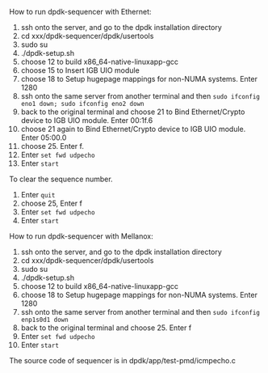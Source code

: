 How to run dpdk-sequencer with Ethernet:

1. ssh onto the server, and go to the dpdk installation directory
2. cd xxx/dpdk-sequencer/dpdk/usertools
3. sudo su
4. ./dpdk-setup.sh
5. choose 12 to build x86_64-native-linuxapp-gcc
6. choose 15 to Insert IGB UIO module
7. choose 18 to Setup hugepage mappings for non-NUMA systems. Enter 1280
8. ssh onto the same server from another terminal and then `sudo ifconfig eno1 down; sudo ifconfig eno2 down`
9. back to the original terminal and choose 21 to Bind Ethernet/Crypto device to IGB UIO module. Enter 00:1f.6
11. choose 21 again to Bind Ethernet/Crypto device to IGB UIO module. Enter 05:00.0
12. choose 25. Enter f.
13. Enter `set fwd udpecho` 
14. Enter `start`

To clear the sequence number.
1. Enter `quit`
2. choose 25, Enter f
3. Enter `set fwd udpecho` 
4. Enter `start`

How to run dpdk-sequencer with Mellanox:
1. ssh onto the server, and go to the dpdk installation directory
2. cd xxx/dpdk-sequencer/dpdk/usertools
3. sudo su
4. ./dpdk-setup.sh
5. choose 12 to build x86_64-native-linuxapp-gcc
6. choose 18 to Setup hugepage mappings for non-NUMA systems. Enter 1280
7. ssh onto the same server from another terminal and then `sudo ifconfig enp1s0d1 down`
8. back to the original terminal and choose 25. Enter f
9. Enter `set fwd udpecho` 
10. Enter `start`

The source code of sequencer is in dpdk/app/test-pmd/icmpecho.c
